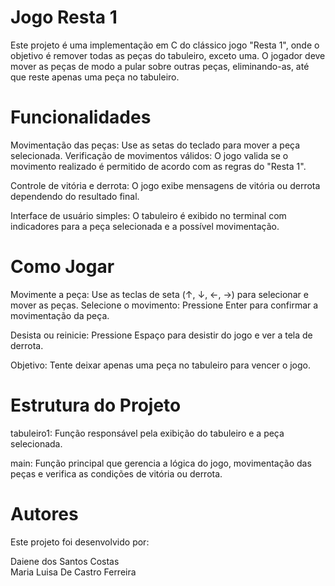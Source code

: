 # Jogo Resta 1

Este projeto é uma implementação em C do clássico jogo "Resta 1", onde o objetivo é remover todas as peças do tabuleiro, exceto uma. O jogador deve mover as peças de modo a pular sobre outras peças, eliminando-as, até que reste apenas uma peça no tabuleiro.

# Funcionalidades

Movimentação das peças: Use as setas do teclado para mover a peça selecionada.
Verificação de movimentos válidos: O jogo valida se o movimento realizado é permitido de acordo com as regras do "Resta 1".

Controle de vitória e derrota: O jogo exibe mensagens de vitória ou derrota dependendo do resultado final.

Interface de usuário simples: O tabuleiro é exibido no terminal com indicadores para a peça selecionada e a possível movimentação.

# Como Jogar

Movimente a peça: Use as teclas de seta (↑, ↓, ←, →) para selecionar e mover as peças.
Selecione o movimento: Pressione Enter para confirmar a movimentação da peça.

Desista ou reinicie: Pressione Espaço para desistir do jogo e ver a tela de derrota.

Objetivo: Tente deixar apenas uma peça no tabuleiro para vencer o jogo.

# Estrutura do Projeto

tabuleiro1: Função responsável pela exibição do tabuleiro e a peça selecionada.

main: Função principal que gerencia a lógica do jogo, movimentação das peças e verifica as condições de vitória ou derrota.

# Autores

Este projeto foi desenvolvido por:

Daiene dos Santos Costas <br>
Maria Luisa De Castro Ferreira
